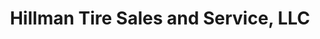 ---
title: "Hillman Tire Sales and Service, LLC"
url: /hillman/hillman-tire-sales-and-service-llc/
shop: car repair
---